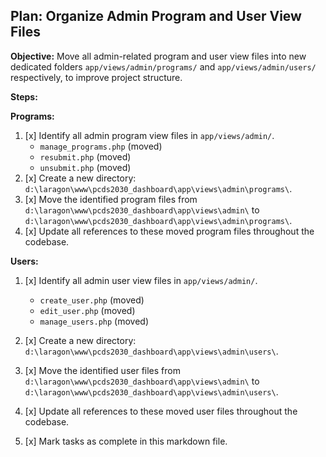 ## Plan: Organize Admin Program and User View Files

**Objective:** Move all admin-related program and user view files into new dedicated folders `app/views/admin/programs/` and `app/views/admin/users/` respectively, to improve project structure.

**Steps:**

**Programs:**
1.  [x] Identify all admin program view files in `app/views/admin/`.
    *   `manage_programs.php` (moved)
    *   `resubmit.php` (moved)
    *   `unsubmit.php` (moved)
2.  [x] Create a new directory: `d:\laragon\www\pcds2030_dashboard\app\views\admin\programs\`.
3.  [x] Move the identified program files from `d:\laragon\www\pcds2030_dashboard\app\views\admin\` to `d:\laragon\www\pcds2030_dashboard\app\views\admin\programs\`.
4.  [x] Update all references to these moved program files throughout the codebase.

**Users:**
1.  [x] Identify all admin user view files in `app/views/admin/`.
    *   `create_user.php` (moved)
    *   `edit_user.php` (moved)
    *   `manage_users.php` (moved)
2.  [x] Create a new directory: `d:\laragon\www\pcds2030_dashboard\app\views\admin\users\`.
3.  [x] Move the identified user files from `d:\laragon\www\pcds2030_dashboard\app\views\admin\` to `d:\laragon\www\pcds2030_dashboard\app\views\admin\users\`.
4.  [x] Update all references to these moved user files throughout the codebase.

5.  [x] Mark tasks as complete in this markdown file.
